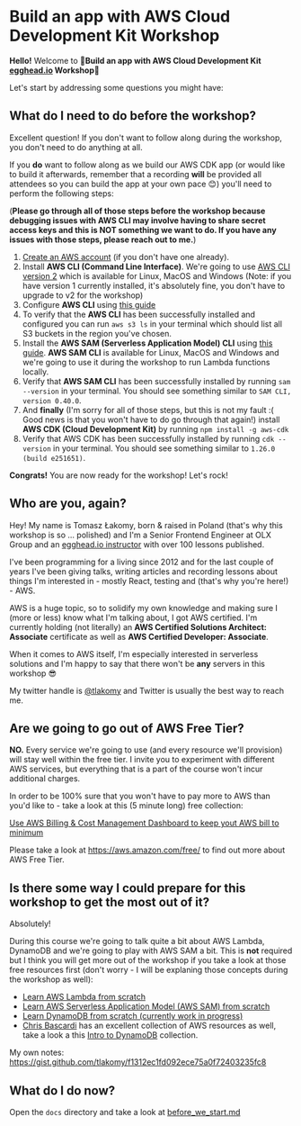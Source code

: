 # Build an app with AWS Cloud Development Kit Workshop

**Hello!** Welcome to 🌟**Build an app with AWS Cloud Development Kit [egghead.io](https://egghead.io/s/km6vr) Workshop**🌟

Let's start by addressing some questions you might have:

## What do I need to do before the workshop?

Excellent question! If you don't want to follow along during the workshop, you don't need to do anything at all.

If you **do** want to follow along as we build our AWS CDK app (or would like to build it afterwards, remember that a recording **will** be provided all attendees so you can build the app at your own pace 😊) you'll need to perform the following steps:

(**Please go through all of those steps before the workshop because debugging issues with AWS CLI may involve having to share secret access keys and this is NOT something we want to do. If you have any issues with those steps, please reach out to me.**)

1. [Create an AWS account](https://portal.aws.amazon.com/gp/aws/developer/registration/index.html?refid=em_127222) (if you don't have one already).
2. Install **AWS CLI (Command Line Interface)**. We're going to use [AWS CLI version 2](https://docs.aws.amazon.com/cli/latest/userguide/install-cliv2.html) which is available for Linux, MacOS and Windows (Note: if you have version 1 currently installed, it's absolutely fine, you don't have to upgrade to v2 for the workshop)
3. Configure **AWS CLI** using [this guide](https://docs.aws.amazon.com/cli/latest/userguide/cli-chap-configure.html)
4. To verify that the **AWS CLI** has been successfully installed and configured you can run `aws s3 ls` in your terminal which should list all S3 buckets in the region you've chosen.
5. Install the **AWS SAM (Serverless Application Model) CLI** using [this guide](https://docs.aws.amazon.com/serverless-application-model/latest/developerguide/serverless-sam-cli-install.html). **AWS SAM CLI** is available for Linux, MacOS and Windows and we're going to use it during the workshop to run Lambda functions locally.
6. Verify that **AWS SAM CLI** has been successfully installed by running `sam --version` in your terminal. You should see something similar to `SAM CLI, version 0.40.0`.
7. And **finally** (I'm sorry for all of those steps, but this is not my fault :( Good news is that you won't have to do go through that again!) install **AWS CDK (Cloud Development Kit)** by running `npm install -g aws-cdk`
8. Verify that AWS CDK has been successfully installed by running `cdk --version` in your terminal. You should see something similar to `1.26.0 (build e251651)`.

**Congrats!** You are now ready for the workshop! Let's rock!

## Who are you, again?

Hey! My name is Tomasz Łakomy, born & raised in Poland (that's why this workshop is so ... polished) and I'm a Senior Frontend Engineer at OLX Group and an [egghead.io instructor](https://egghead.io/s/km6vr) with over 100 lessons published.

I've been programming for a living since 2012 and for the last couple of years I've been giving talks, writing articles and recording lessons about things I'm interested in - mostly React, testing and (that's why you're here!) - AWS.

AWS is a huge topic, so to solidify my own knowledge and making sure I (more or less) know what I'm talking about, I got AWS certified. I'm currently holding (not literally) an **AWS Certified Solutions Architect: Associate** certificate as well as **AWS Certified Developer: Associate**.

When it comes to AWS itself, I'm especially interested in serverless solutions and I'm happy to say that there won't be **any** servers in this workshop 😎

My twitter handle is [@tlakomy](https://twitter.com/tlakomy) and Twitter is usually the best way to reach me.

## Are we going to go out of AWS Free Tier?

**NO.** Every service we're going to use (and every resource we'll provision) will stay well within the free tier. I invite you to experiment with different AWS services, but everything that is a part of the course won't incur additional charges.

In order to be 100% sure that you won't have to pay more to AWS than you'd like to - take a look at this (5 minute long) free collection:

[Use AWS Billing & Cost Management Dashboard to keep yout AWS bill to minimum](https://egghead.io/playlists/use-aws-billing-cost-management-dashboard-to-keep-your-aws-bill-to-minimum-ff0f?af=6p5abz)

Please take a look at https://aws.amazon.com/free/ to find out more about AWS Free Tier.

## Is there some way I could prepare for this workshop to get the most out of it?

Absolutely!

During this course we're going to talk quite a bit about AWS Lambda, DynamoDB and we're going to play with AWS SAM a bit. This is **not** required but I think you will get more out of the workshop if you take a look at those free resources first (don't worry - I will be explaning those concepts during the workshop as well):

- [Learn AWS Lambda from scratch](https://egghead.io/playlists/learn-aws-lambda-from-scratch-d29d?af=6p5abz)
- [Learn AWS Serverless Application Model (AWS SAM) from scratch](https://egghead.io/playlists/learn-aws-serverless-application-model-aws-sam-framework-from-scratch-baf9?af=6p5abz)
- [Learn DynamoDB from scratch (currently work in progress)](https://egghead.io/playlists/learn-aws-dynamodb-from-scratch-21c3?af=6p5abz)
- [Chris Bascardi](https://egghead.io/instructors/chris-biscardi?af=6p5abz) has an excellent collection of AWS resources as well, take a look a this [Intro to DynamoDB](https://egghead.io/playlists/intro-to-dynamodb-f35a?af=6p5abz) collection.

My own notes: https://gist.github.com/tlakomy/f1312ec1fd092ece75a0f72403235fc8

## What do I do now?

Open the `docs` directory and take a look at [before_we_start.md](docs/before_we_start.md)
